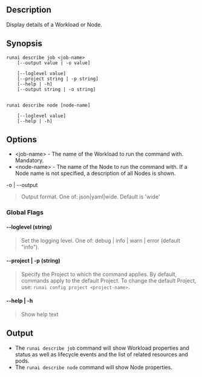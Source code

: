 ## Description

Display details of a Workload or Node.

## Synopsis

``` shell
runai describe job <job-name> 
    [--output value | -o value]  
    
    [--loglevel value] 
    [--project string | -p string] 
    [--help | -h]
    [--output string | -o string]  


runai describe node [node-name] 
    
    [--loglevel value] 
    [--help | -h]

```

## Options

* <job-name\> - The name of the Workload to run the command with. Mandatory.
* <node-name\> - The name of the Node to run the command with. If a Node name is not specified, a description of all Nodes is shown.



-o | --output
>  Output format. One of: json|yaml|wide. Default is 'wide'

### Global Flags

#### --loglevel (string)
>  Set the logging level. One of: debug | info | warn | error (default "info").

#### --project | -p (string)
>  Specify the Project to which the command applies. By default, commands apply to the default Project. To change the default Project, use: ``runai config project <project-name>``.

#### --help | -h
>  Show help text

## Output

* The `runai describe job` command will show Workload properties and status as well as lifecycle events and the list of related resources and pods.
* The `runai describe node` command will show Node properties. 


